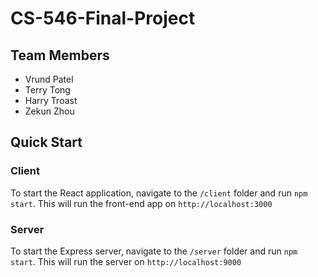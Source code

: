 # CS-546-Final-Project

## Team Members

- Vrund Patel
- Terry Tong
- Harry Troast
- Zekun Zhou

## Quick Start

### Client

To start the React application, navigate to the `/client` folder and run `npm start`. This will run the front-end app on `http://localhost:3000`

### Server

To start the Express server, navigate to the `/server` folder and run `npm start`. This will run the server on `http://localhost:9000`
